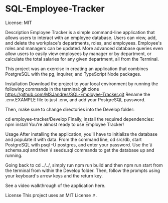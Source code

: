 # SQL-Employee-Tracker
License: MIT

Description
Employee Tracker is a simple command-line application that allows users to interact with an employee database. Users can view, add, and delete the workplace's departments, roles, and employees. Employee's roles and managers can be updated. More advanced database queries even allow users to easily view employees by manager or by department, or calculate the total salaries for any given department, all from the Terminal.

This project was an exercise in creating an application that combines PostgreSQL with the pg, inquirer, and TypeScript Node packages.

Installation
Download the project to your local environment by running the following commands in the terminal:
git clone https://github.com/MSJandres/SQL-Employee-Tracker.git
Rename the .env.EXAMPLE file to just .env, and add your PostgreSQL password.

Then, make sure to change directories into the Develop folder:

cd employee-tracker/Develop
Finally, install the required dependencies:
npm install
You're almost ready to use Employee Tracker!

Usage
After installing the application, you'll have to initialize the database and populate it with data. From the command line, cd src/db, start PostgreSQL with psql -U postgres, and enter your password. Use the \i schema.sql and then \i seeds.sql commands to get the database up and running.

Going back to cd ../../, simply run npm run build and then npm run start from the terminal from within the Develop folder. Then, follow the prompts using your keyboard's arrow keys and the return key.

See a video walkthrough of the application here.

License
This project uses an MIT License ↗️.
